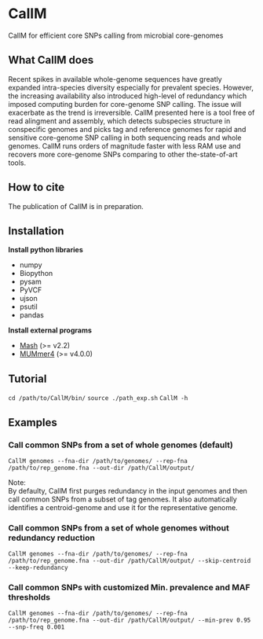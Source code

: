 # CallM

CallM for efficient core SNPs calling from microbial core-genomes  

## What CallM does

Recent spikes in available whole-genome sequences have greatly expanded intra-species diversity especially for prevalent species. However, the increasing availability also introduced high-level of redundancy which imposed computing burden for core-genome SNP calling. The issue will exacerbate as the trend is irreversible. CallM presented here is a tool free of read alingment and assembly, which detects subspecies structure in conspecific genomes and picks tag and reference genomes for rapid and sensitive core-genome SNP calling in both sequencing reads and whole genomes. CallM runs orders of magnitude faster with less RAM use and recovers more core-genome SNPs comparing to other the-state-of-art tools.

## How to cite

The publication of CallM is in preparation.  

## Installation

<b>Install python libraries</b>

* numpy
* Biopython
* pysam
* PyVCF
* ujson
* psutil
* pandas

<b>Install external programs</b>

* [Mash](https://github.com/marbl/Mash) (>= v2.2)
* [MUMmer4](https://github.com/mummer4/mummer) (>= v4.0.0)

## Tutorial

`cd /path/to/CallM/bin/`
`source ./path_exp.sh`
`CallM -h`

## Examples

### Call common SNPs from a set of whole genomes (default)

`CallM genomes --fna-dir /path/to/genomes/ --rep-fna /path/to/rep_genome.fna --out-dir /path/CallM/output/`  

Note:  
By defaulty, CallM first purges redundancy in the input genomes and then call common SNPs from a subset of tag genomes. It also automatically identifies a centroid-genome and use it for the representative genome.

### Call common SNPs from a set of whole genomes without redundancy reduction

`CallM genomes --fna-dir /path/to/genomes/ --rep-fna /path/to/rep_genome.fna --out-dir /path/CallM/output/ --skip-centroid --keep-redundancy`  

### Call common SNPs with customized Min. prevalence and MAF thresholds

`CallM genomes --fna-dir /path/to/genomes/ --rep-fna /path/to/rep_genome.fna --out-dir /path/CallM/output/ --min-prev 0.95 --snp-freq 0.001`  
